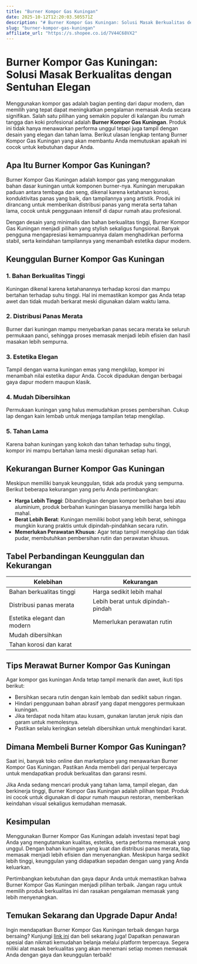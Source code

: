 ```yaml
---
title: "Burner Kompor Gas Kuningan"
date: 2025-10-12T12:20:03.505571Z
description: "# Burner Kompor Gas Kuningan: Solusi Masak Berkualitas dengan Sentuhan Elegan..."
slug: "burner-kompor-gas-kuningan"
affiliate_url: "https://s.shopee.co.id/7V44C68VX2"
---
```

# Burner Kompor Gas Kuningan: Solusi Masak Berkualitas dengan Sentuhan Elegan

Menggunakan kompor gas adalah bagian penting dari dapur modern, dan memilih yang tepat dapat meningkatkan pengalaman memasak Anda secara signifikan. Salah satu pilihan yang semakin populer di kalangan ibu rumah tangga dan koki profesional adalah **Burner Kompor Gas Kuningan**. Produk ini tidak hanya menawarkan performa unggul tetapi juga tampil dengan desain yang elegan dan tahan lama. Berikut ulasan lengkap tentang Burner Kompor Gas Kuningan yang akan membantu Anda memutuskan apakah ini cocok untuk kebutuhan dapur Anda.

## Apa Itu Burner Kompor Gas Kuningan?

Burner Kompor Gas Kuningan adalah kompor gas yang menggunakan bahan dasar kuningan untuk komponen burner-nya. Kuningan merupakan paduan antara tembaga dan seng, dikenal karena ketahanan korosi, konduktivitas panas yang baik, dan tampilannya yang artistik. Produk ini dirancang untuk memberikan distribusi panas yang merata serta tahan lama, cocok untuk penggunaan intensif di dapur rumah atau profesional.

Dengan desain yang minimalis dan bahan berkualitas tinggi, Burner Kompor Gas Kuningan menjadi pilihan yang stylish sekaligus fungsional. Banyak pengguna mengapresiasi kemampuannya dalam menghadirkan performa stabil, serta keindahan tampilannya yang menambah estetika dapur modern.

## Keunggulan Burner Kompor Gas Kuningan

### 1. Bahan Berkualitas Tinggi
Kuningan dikenal karena ketahanannya terhadap korosi dan mampu bertahan terhadap suhu tinggi. Hal ini memastikan kompor gas Anda tetap awet dan tidak mudah berkarat meski digunakan dalam waktu lama.

### 2. Distribusi Panas Merata
Burner dari kuningan mampu menyebarkan panas secara merata ke seluruh permukaan panci, sehingga proses memasak menjadi lebih efisien dan hasil masakan lebih sempurna.

### 3. Estetika Elegan
Tampil dengan warna kuningan emas yang mengkilap, kompor ini menambah nilai estetika dapur Anda. Cocok dipadukan dengan berbagai gaya dapur modern maupun klasik.

### 4. Mudah Dibersihkan
Permukaan kuningan yang halus memudahkan proses pembersihan. Cukup lap dengan kain lembab untuk menjaga tampilan tetap mengkilap.

### 5. Tahan Lama
Karena bahan kuningan yang kokoh dan tahan terhadap suhu tinggi, kompor ini mampu bertahan lama meski digunakan setiap hari.

## Kekurangan Burner Kompor Gas Kuningan

Meskipun memiliki banyak keunggulan, tidak ada produk yang sempurna. Berikut beberapa kekurangan yang perlu Anda pertimbangkan:

- **Harga Lebih Tinggi**: Dibandingkan dengan kompor berbahan besi atau aluminium, produk berbahan kuningan biasanya memiliki harga lebih mahal.
- **Berat Lebih Berat**: Kuningan memiliki bobot yang lebih berat, sehingga mungkin kurang praktis untuk dipindah-pindahkan secara rutin.
- **Memerlukan Perawatan Khusus**: Agar tetap tampil mengkilap dan tidak pudar, membutuhkan pembersihan rutin dan perawatan khusus.

## Tabel Perbandingan Keunggulan dan Kekurangan

| Kelebihan                         | Kekurangan                              |
|-----------------------------------|-----------------------------------------|
| Bahan berkualitas tinggi        | Harga sedikit lebih mahal             |
| Distribusi panas merata          | Lebih berat untuk dipindah-pindah    |
| Estetika elegant dan modern    | Memerlukan perawatan rutin           |
| Mudah dibersihkan               |                                         |
| Tahan korosi dan karat         |                                         |

## Tips Merawat Burner Kompor Gas Kuningan

Agar kompor gas kuningan Anda tetap tampil menarik dan awet, ikuti tips berikut:

- Bersihkan secara rutin dengan kain lembab dan sedikit sabun ringan.
- Hindari penggunaan bahan abrasif yang dapat menggores permukaan kuningan.
- Jika terdapat noda hitam atau kusam, gunakan larutan jeruk nipis dan garam untuk memolesnya.
- Pastikan selalu keringkan setelah dibersihkan untuk menghindari karat.

## Dimana Membeli Burner Kompor Gas Kuningan?

Saat ini, banyak toko online dan marketplace yang menawarkan Burner Kompor Gas Kuningan. Pastikan Anda membeli dari penjual terpercaya untuk mendapatkan produk berkualitas dan garansi resmi.

Jika Anda sedang mencari produk yang tahan lama, tampil elegan, dan berkinerja tinggi, Burner Kompor Gas Kuningan adalah pilihan tepat. Produk ini cocok untuk digunakan di dapur rumah maupun restoran, memberikan keindahan visual sekaligus kemudahan memasak.

## Kesimpulan

Menggunakan Burner Kompor Gas Kuningan adalah investasi tepat bagi Anda yang mengutamakan kualitas, estetika, serta performa memasak yang unggul. Dengan bahan kuningan yang kuat dan distribusi panas merata, tiap memasak menjadi lebih efisien dan menyenangkan. Meskipun harga sedikit lebih tinggi, keunggulan yang didapatkan sepadan dengan uang yang Anda keluarkan.

Pertimbangkan kebutuhan dan gaya dapur Anda untuk memastikan bahwa Burner Kompor Gas Kuningan menjadi pilihan terbaik. Jangan ragu untuk memilih produk berkualitas ini dan rasakan pengalaman memasak yang lebih menyenangkan.

## Temukan Sekarang dan Upgrade Dapur Anda!

Ingin mendapatkan Burner Kompor Gas Kuningan terbaik dengan harga bersaing? Kunjungi [link ini](https://s.shopee.co.id/7V44C68VX2) dan beli sekarang juga! Dapatkan penawaran spesial dan nikmati kemudahan belanja melalui platform terpercaya. Segera miliki alat masak berkualitas yang akan menemani setiap momen memasak Anda dengan gaya dan keunggulan terbaik!